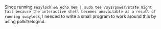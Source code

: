 Since running `swaylock && echo mem | sudo tee /sys/power/state might fail because the interactive shell becomes unavailable as a result of running swaylock`, I needed to write a small program to work around this by using polkit/elogind.
